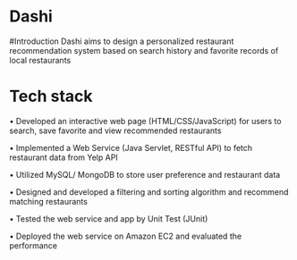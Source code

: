 # Dashi
#Introduction
Dashi aims to design a personalized restaurant recommendation system based on search history and favorite records of local restaurants

# Tech stack

•	Developed an interactive web page (HTML/CSS/JavaScript) for users to search, save favorite and view recommended restaurants

•	Implemented a Web Service (Java Servlet, RESTful API) to fetch restaurant data from Yelp API

•	Utilized MySQL/ MongoDB to store user preference and restaurant data

•	Designed and developed a filtering and sorting algorithm and recommend matching restaurants

•	Tested the web service and app by Unit Test (JUnit)

•	Deployed the web service on Amazon EC2 and evaluated the performance
